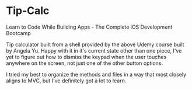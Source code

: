 # Tip-Calc
Learn to Code While Building Apps - The Complete iOS Development Bootcamp

Tip calculator built from a shell provided by the above Udemy course built by Angela Yu. Happy with it in it's current state other than one piece, I've yet to figure out how to dismiss the keypad when the user touches anywhere on the screen, not just one of the other button options. 

I tried my best to organize the methods and files in a way that most closely aligns to MVC, but I've definitely got a lot to learn. 

